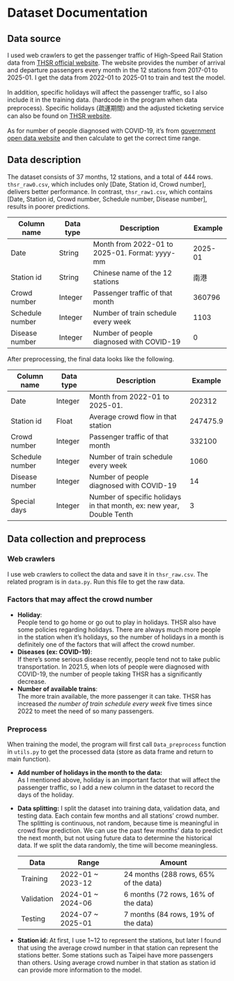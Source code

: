# Dataset Documentation
## Data source
I used web crawlers to get the passenger traffic of High-Speed Rail Station data from [THSR official website](https://www.thsrc.com.tw/corp/9571df11-8524-4935-8a46-0d5a72e6bc7c). The website provides the number of arrival and departure passengers every month in the 12 stations from 2017-01 to 2025-01. I get the data from 2022-01 to 2025-01 to train and test the model.<br><br>
In addition, specific holidays will affect the passenger traffic, so I also include it in the training data. (hardcode in the program when data preprocess). Specific holidays (疏運期間) and the adjusted ticketing service can also be found on [THSR website](https://www.thsrc.com.tw/ArticleContent/60dbfb79-ac20-4280-8ffb-b09e7c94f043).<br><br>
As for number of people diagnosed with COVID-19, it’s from [government open data website](https://data.gov.tw/dataset/160838) and then calculate to get the correct time range.

## Data description
The dataset consists of 37 months, 12 stations, and a total of 444 rows. `thsr_raw0.csv`, which includes only [Date, Station id, Crowd number], delivers better performance. In contrast, `thsr_raw1.csv`, which contains [Date, Station id, Crowd number, Schedule number, Disease number], results in poorer predictions.

| Column name | Data type | Description | Example |
| ----------- | --------- | ----------- | ------- |
| Date | String | Month from 2022-01 to 2025-01. Format: yyyy-mm | 	2025-01|
| Station id	| String | Chinese name of the 12 stations | 南港|
| Crowd number | Integer | Passenger traffic of that month | 360796|
|Schedule number | Integer | Number of train schedule every week | 1103|
| Disease number | Integer | Number of people diagnosed with COVID-19 | 0|

After preprocessing, the final data looks like the following.<br>

| Column name | Data type | Description | Example |
| ----------- | --------- | ----------- | ------- |
| Date |Integer | Month from 2022-01 to 2025-01. | 202312|
| Station id | Float | Average crowd flow in that station | 247475.9|
| Crowd number | Integer | Passenger traffic of that month | 332100|
| Schedule number | Integer | Number of train schedule every week | 1060|
| Disease number | Integer | Number of people diagnosed with COVID-19 | 14|
| Special days | Integer | Number of specific holidays in that month, ex: new year, Double Tenth | 3 |

## Data collection and preprocess
### Web crawlers
I use web crawlers to collect the data and save it in `thsr_raw.csv`. The related program is in `data.py`. Run this file to get the raw data.
### Factors that may affect the crowd number
- **Holiday**: <br>People tend to go home or go out to play in holidays. THSR also have some policies regarding holidays. There are always much more people in the station when it’s holidays, so the number of holidays in a month is definitely one of the factors that will affect the crowd number.
- **Diseases (ex: COVID-19)**: <br>If there’s some serious disease recently, people tend not to take public transportation. In 2021.5, when lots of people were diagnosed with COVID-19, the number of people taking THSR has a significantly decrease.
- **Number of available trains**: <br>The more train available, the more passenger it can take. THSR has increased *the number of train schedule every week* five times since 2022 to meet the need of so many passengers.
### Preprocess
When training the model, the program will first call `Data_preprocess` function in `utils.py` to get the processed data (store as data frame and return to main function).<br>
- **Add number of holidays in the month to the data:**<br>
As I mentioned above, holiday is an important factor that will affect the passenger traffic, so I add a new column in the dataset to record the days of the holiday.
- **Data splitting:**
I split the dataset into training data, validation data, and testing data. Each contain few months and all stations’ crowd number. The splitting is continuous, not random, because time is meaningful in crowd flow prediction. We can use the past few months’ data to predict the next month, but not using future data to determine the historical data. If we split the data randomly, the time will become meaningless.<br>

    | Data | Range | Amount |
    | ---- | ----- | ------ |
    |Training | 2022-01 ~ 2023-12 | 24 months (288 rows, 65% of the data)|
    |Validation | 2024-01 ~ 2024-06 | 6 months (72 rows, 16% of the data)|
    |Testing | 2024-07 ~ 2025-01 | 7 months (84 rows, 19% of the data)|

- **Station id:**
At first, I use 1~12 to represent the stations, but later I found that using the average crowd number in that station can represent the stations better. Some stations such as Taipei have more passengers than others. Using average crowd number in that station as station id can provide more information to the model.
